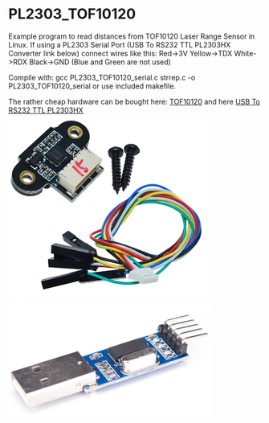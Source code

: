 # PL2303_TOF10120

   Example program to read distances from TOF10120 Laser Range Sensor in Linux.
   If using a PL2303 Serial Port (USB To RS232 TTL PL2303HX Converter link below)
   connect wires like this:
   Red->3V
   Yellow->TDX
   White->RDX
   Black->GND 
   (Blue and Green are not used) 

   Compile with: 
   gcc PL2303_TOF10120_serial.c strrep.c -o PL2303_TOF10120_serial
   or use included makefile.

   The rather cheap hardware can be bought here:
   <a href="https://www.aliexpress.com/item/4001120526796.html?spm=a2g0s.9042311.0.0.27424c4dDGURpH">TOF10120</a> and here
   <a href="https://www.aliexpress.com/item/4001134803817.html?spm=a2g0s.9042311.0.0.27424c4dDGURpH"> USB To RS232 TTL PL2303HX</a>
   <br>
   <img src="TOF10120.png"><img src="USBtoRS232TTLPLA2303HX.png"> 
   
